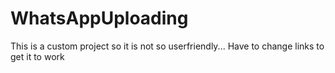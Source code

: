 # WhatsAppUploading

This is a custom project so it is not so userfriendly...
Have to change links to get it to work
